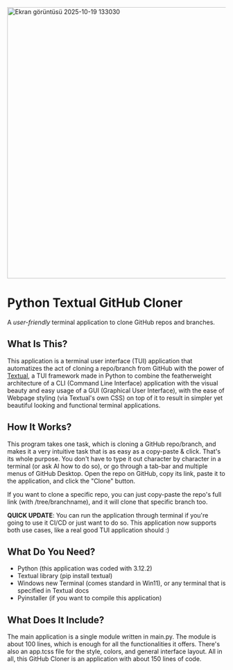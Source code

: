 <img width="1110" height="624" alt="Ekran görüntüsü 2025-10-19 133030" src="https://github.com/user-attachments/assets/bc3b941f-0cb6-4d6b-92b2-3630c47f9af6" />

# Python Textual GitHub Cloner

A *user-friendly* terminal application to clone GitHub repos and branches.

## What Is This?

This application is a terminal user interface (TUI) application that automatizes the act of cloning a repo/branch from GitHub with the power of [Textual](https://textual.textualize.io/), a TUI framework made in Python to combine the featherweight architecture of a CLI (Command Line Interface) application with the visual beauty and easy usage of a GUI (Graphical User Interface), with the ease of Webpage styling (via Textual's own CSS) on top of it to result in simpler yet beautiful looking and functional terminal applications.

## How It Works?

This program takes one task, which is cloning a GitHub repo/branch, and makes it a very intuitive task that is as easy as a copy-paste & click. That's its whole purpose. You don't have to type it out character by character in a terminal (or ask AI how to do so), or go through a tab-bar and multiple menus of GitHub Desktop. Open the repo on GitHub, copy its link, paste it to the application, and click the "Clone" button.

If you want to clone a specific repo, you can just copy-paste the repo's full link (with /tree/branchname), and it will clone that specific branch too.

**QUICK UPDATE**: You can run the application through terminal if you're going to use it CI/CD or just want to do so. This application now supports both use cases, like a real good TUI application should :)

## What Do You Need?

* Python (this application was coded with 3.12.2)
* Textual library (pip install textual)
* Windows new Terminal (comes standard in Win11), or any terminal that is specified in Textual docs
* Pyinstaller (if you want to compile this application)

## What Does It Include?

The main application is a single module written in main.py. The module is about 100 lines, which is enough for all the functionalities it offers. There's also an app.tcss file for the style, colors, and general interface layout. All in all, this GitHub Cloner is an application with about 150 lines of code.
